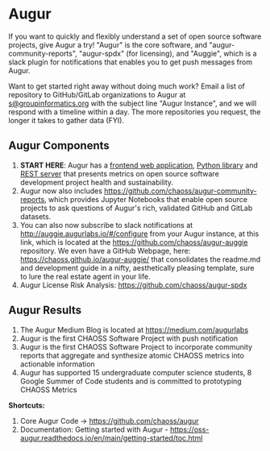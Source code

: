 # Augur

If you want to quickly and flexibly understand a set of open source software projects, give Augur a try! "Augur" is the core software, and "augur-community-reports", "augur-spdx" (for licensing), and "Auggie", which is a slack plugin for notifications that enables you to get push messages from Augur.

Want to get started right away without doing much work? Email a list of repository to GitHub/GitLab organizations to Augur at s@groupinformatics.org with the subject line "Augur Instance", and we will respond with a timeline within a day. The more repositories you request, the longer it takes to gather data (FYI). 

## Augur Components
1. **START HERE**: Augur has a [frontend web application](https://oss-augur.readthedocs.io/en/main/getting-started/frontend.html), [Python library](https://oss-augur.readthedocs.io/en/main/quick-start.html?highlight=python#python-virtual-environment-configuration) and [REST server](https://oss-augur.readthedocs.io/en/main/rest-api/api.html) that presents metrics on open source software development project health and sustainability.
2. Augur now also includes https://github.com/chaoss/augur-community-reports, which provides Jupyter Notebooks that enable open source projects to ask questions of Augur's rich, validated GitHub and GitLab datasets. 
3. You can also now subscribe to slack notifications at http://auggie.augurlabs.io/#/configure from your Augur instance, at this link, which is located at the https://github.com/chaoss/augur-auggie repository. We even have a GitHub Webpage, here: https://chaoss.github.io/augur-auggie/ that consolidates the readme.md and development guide in a nifty, aesthetically pleasing template, sure to lure the real estate agent in your life. 
4. Augur License Risk Analysis: https://github.com/chaoss/augur-spdx

## Augur Results
1. The Augur Medium Blog is located at https://medium.com/augurlabs
2. Augur is the first CHAOSS Software Project with push notification
3. Augur is the first CHAOSS Software Project to incorporate community reports that aggregate and synthesize atomic CHAOSS metrics into actionable information
4. Augur has supported 15 undergraduate computer science students, 8 Google Summer of Code students and is committed to prototyping CHAOSS Metrics

**Shortcuts:**
1. Core Augur Code → https://github.com/chaoss/augur
2. Documentation: Getting started with Augur - https://oss-augur.readthedocs.io/en/main/getting-started/toc.html
